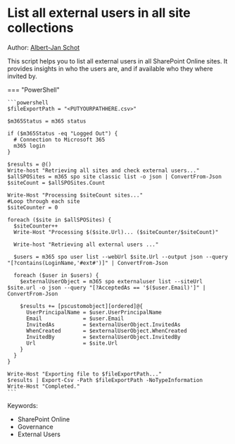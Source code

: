 # List all external users in all site collections

Author: [Albert-Jan Schot](https://www.cloudappie.nl/migration-report-external-users/)

This script helps you to list all external users in all SharePoint Online sites. It provides insights in who the users are, and if available who they where invited by.

=== "PowerShell"

    ```powershell
    $fileExportPath = "<PUTYOURPATHHERE.csv>"

    $m365Status = m365 status

    if ($m365Status -eq "Logged Out") {
      # Connection to Microsoft 365
      m365 login
    }

    $results = @()
    Write-host "Retrieving all sites and check external users..."
    $allSPOSites = m365 spo site classic list -o json | ConvertFrom-Json
    $siteCount = $allSPOSites.Count

    Write-Host "Processing $siteCount sites..."
    #Loop through each site
    $siteCounter = 0

    foreach ($site in $allSPOSites) {
      $siteCounter++
      Write-Host "Processing $($site.Url)... ($siteCounter/$siteCount)"

      Write-host "Retrieving all external users ..."

      $users = m365 spo user list --webUrl $site.Url --output json --query "[?contains(LoginName,'#ext#')]" | ConvertFrom-Json

      foreach ($user in $users) {
        $externalUserObject = m365 spo externaluser list --siteUrl $site.url -o json --query "[?AcceptedAs == '$($user.Email)']" | ConvertFrom-Json

        $results += [pscustomobject][ordered]@{
          UserPrincipalName = $user.UserPrincipalName
          Email             = $user.Email
          InvitedAs         = $externalUserObject.InvitedAs
          WhenCreated       = $externalUserObject.WhenCreated
          InvitedBy         = $externalUserObject.InvitedBy
          Url               = $site.Url
        }
      }
    }

    Write-Host "Exporting file to $fileExportPath..."
    $results | Export-Csv -Path $fileExportPath -NoTypeInformation
    Write-Host "Completed."
    ```

Keywords:

- SharePoint Online
- Governance
- External Users
